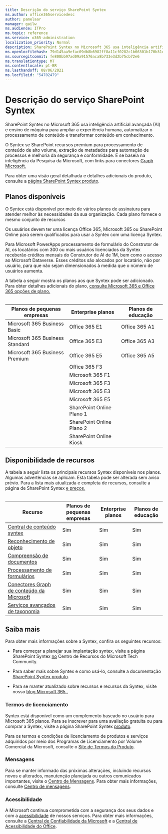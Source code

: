 ```yaml
---
title: Descrição do serviço SharePoint Syntex
ms.author: office365servicedesc
author: pamelaar
manager: gailw
ms.audience: ITPro
ms.topic: reference
ms.service: o365-administration
localization_priority: Normal
description: SharePoint Syntex no Microsoft 365 usa inteligência artificial avançada (AI) e ensino de máquina para ampliar a experiência humana, automatizar o processamento de conteúdo e transformar conteúdo em conhecimento.
ms.openlocfilehash: 79d145aa9efac09db8b6982ff8a11cf0282c1b66301b170b31cd3680c431af3b
ms.sourcegitcommit: fe808bb97ad09a91576aca8b733e3d2b75cb72e6
ms.translationtype: MT
ms.contentlocale: pt-BR
ms.lasthandoff: 08/06/2021
ms.locfileid: "54702479"
---
```

# <a name="sharepoint-syntex-service-description"></a>Descrição do serviço SharePoint Syntex 

SharePoint Syntex no Microsoft 365 usa inteligência artificial avançada (AI) e ensino de máquina para ampliar a experiência humana, automatizar o processamento de conteúdo e transformar conteúdo em conhecimento.

O Syntex se SharePoint recursos premium para processamento de conteúdo de alto volume, extração de metadados para automação de processos e melhoria da segurança e conformidade. E se baseia na inteligência da Pesquisa da Microsoft, com links para conectores [Graph Microsoft.](/microsoftsearch/connectors-overview)

Para obter uma visão geral detalhada e detalhes adicionais do produto, consulte a [página SharePoint Syntex produto](https://aka.ms/sharepointsyntex).

## <a name="available-plans"></a>Planos disponíveis

O Syntex está disponível por meio de vários planos de assinatura para atender melhor às necessidades da sua organização. Cada plano fornece o mesmo conjunto de recursos

Os usuários devem ter uma licença Office 365, Microsoft 365 ou SharePoint Online para serem qualificados para usar a Syntex com uma licença Syntex.

Para Microsoft PowerApps processamento de formulário do Construtor de AI, os locatários com 300 ou mais usuários licenciados da Syntex receberão créditos mensais do Construtor de AI de 1M, bem como o acesso ao Microsoft Dataverse. Esses créditos são alocados por locatário, não por usuário, para que não sejam dimensionados à medida que o número de usuários aumenta.

A tabela a seguir mostra os planos aos que Syntex pode ser adicionado. Para obter detalhes adicionais do plano, [consulte Microsoft 365 e Office 365 opções de plano.](../office-365-platform-service-description/office-365-plan-options.md)<br><br>


| Planos de pequenas empresas            | Enterprise planos         | Planos de educação     |
| ------------------------------- | ------------------------ | ------------------- |
| Microsoft 365 Business Basic    | Office 365 E1            | Office 365 A1       |
| Microsoft 365 Business Standard | Office 365 E3            | Office 365 A3       |
| Microsoft 365 Business Premium  | Office 365 E5            | Office 365 A5       |
|                                 | Office 365 F3            |                     |
|                                 | Microsoft 365 F1         |                     |
|                                 | Microsoft 365 F3         |                     |
|                                 | Microsoft 365 E3         |                     |
|                                 | Microsoft 365 E5         |                     |
|                                 | SharePoint Online Plano 1 |                     |
|                                 | SharePoint Online Plano 2 |                     |
|                                 | SharePoint Online Kiosk  |                     |

## <a name="feature-availability"></a>Disponibilidade de recursos

A tabela a seguir lista os principais recursos Syntex disponíveis nos planos. Algumas advertências se aplicam. Esta tabela pode ser alterada sem aviso prévio. Para a lista mais atualizada e completa de recursos, consulte a página de SharePoint Syntex [e preços.](https://www.microsoft.com/microsoft-365/enterprise/sharepoint-syntex)<br><br>

| Recurso | Planos de pequenas empresas | Enterprise planos | Planos de educação |
|--|--|--|--|
| [Central de conteúdo syntex](sharepoint-syntex-features.md#syntex-content-center) | Sim | Sim | Sim |
| [Reconhecimento de objeto](sharepoint-syntex-features.md#object-recognition) | Sim | Sim | Sim |
| [Compreensão de documentos](sharepoint-syntex-features.md#document-understanding) | Sim | Sim | Sim |
| [Processamento de formulários](sharepoint-syntex-features.md#form-processing) | Sim | Sim | Sim |
| [Conectores Graph de conteúdo da Microsoft](sharepoint-syntex-features.md#microsoft-graph-content-connectors) | Sim | Sim | Sim |
| [Serviços avançados de taxonomia](sharepoint-syntex-features.md#advanced-taxonomy-services) | Sim | Sim | Sim |

## <a name="learn-more"></a>Saiba mais

Para obter mais informações sobre a Syntex, confira os seguintes recursos:

  - Para começar a planejar sua implantação syntex, visite a página SharePoint Syntex [no](https://resources.techcommunity.microsoft.com/sharepoint-syntex/) Centro de Recursos do Microsoft Tech Community.

  - Para saber mais sobre Syntex e como usá-lo, consulte a documentação [SharePoint Syntex produto](/microsoft-365/contentunderstanding/).

  - Para se manter atualizado sobre recursos e recursos da Syntex, visite nosso [blog Microsoft 365 .](https://go.microsoft.com/fwlink/?linkid=2084915)

### <a name="licensing-terms"></a>Termos de licenciamento

Syntex está disponível como um complemento baseado no usuário para Microsoft 365 planos. Para se inscrever para uma avaliação gratuita ou para comprar a Syntex, visite a página SharePoint Syntex [produto](https://aka.ms/sharepointsyntex).

Para os termos e condições de licenciamento de produtos e serviços adquiridos por meio dos Programas de Licenciamento por Volume Comercial da Microsoft, consulte o [Site de Termos do Produto](https://www.microsoft.com/licensing/terms/).

### <a name="messaging"></a>Mensagens

Para se manter informado das próximas alterações, incluindo recursos novos e alterados, manutenção planejada ou outros comunicados importantes, visite o [Centro de Mensagens](https://go.microsoft.com/fwlink/p/?linkid=2070717). Para obter mais informações, consulte [Centro de mensagens](/microsoft-365/admin/manage/message-center).

### <a name="accessibility"></a>Acessibilidade

A Microsoft continua comprometida com a segurança dos seus dados e com a [acessibilidade](https://www.microsoft.com/trust-center/compliance/accessibility) de nossos serviços. Para obter mais informações, consulte a [Central de Confiabilidade da Microsoft](https://www.microsoft.com/trust-center) e a [Central de Acessibilidade do Office](https://support.office.com/article/ecab0fcf-d143-4fe8-a2ff-6cd596bddc6d).